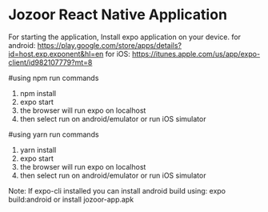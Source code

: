 # Jozoor React Native Application

For starting the application, Install expo application on your device.
for android: https://play.google.com/store/apps/details?id=host.exp.exponent&hl=en
for iOS: https://itunes.apple.com/us/app/expo-client/id982107779?mt=8 

#using npm run commands
1) npm install 
2) expo start 
3) the browser will run expo on localhost
4) then select run on android/emulator or run iOS simulator

#using yarn run commands
1) yarn install 
2) expo start 
3) the browser will run expo on localhost
4) then select run on android/emulator or run iOS simulator

Note: If expo-cli installed you can install android build using: expo build:android or install jozoor-app.apk



